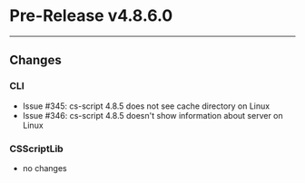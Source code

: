 # Pre-Release v4.8.6.0

---

## Changes

### CLI

- Issue #345: cs-script 4.8.5 does not see cache directory on Linux
- Issue #346: cs-script 4.8.5 doesn't show information about server on Linux

### CSScriptLib

- no changes